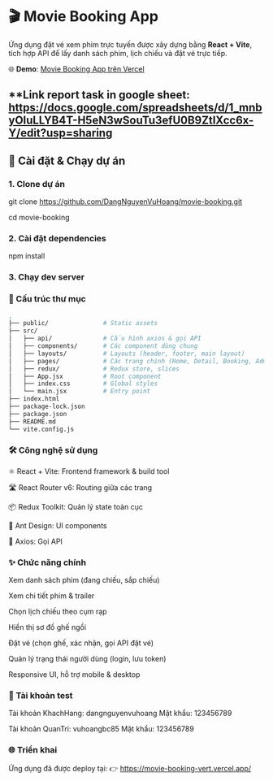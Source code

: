 # 🎬 Movie Booking App

Ứng dụng đặt vé xem phim trực tuyến được xây dựng bằng **React + Vite**, tích hợp API để lấy danh sách phim, lịch chiếu và đặt vé trực tiếp.

🌐 **Demo**: [Movie Booking App trên Vercel](https://movie-booking-vert.vercel.app/)

**Link report task in google sheet: https://docs.google.com/spreadsheets/d/1_mnbyOIuLLYB4T-H5eN3wSouTu3efU0B9ZtIXcc6x-Y/edit?usp=sharing
---

## 🚀 Cài đặt & Chạy dự án

### 1. Clone dự án
git clone https://github.com/DangNguyenVuHoang/movie-booking.git

cd movie-booking

### 2. Cài đặt dependencies
npm install

### 3. Chạy dev server

### 📂 Cấu trúc thư mục

```bash
.
├── public/               # Static assets
├── src/
│   ├── api/              # Cấu hình axios & gọi API
│   ├── components/       # Các component dùng chung
│   ├── layouts/          # Layouts (header, footer, main layout)
│   ├── pages/            # Các trang chính (Home, Detail, Booking, Admin...)
│   ├── redux/            # Redux store, slices
│   ├── App.jsx           # Root component
│   ├── index.css         # Global styles
│   └── main.jsx          # Entry point
├── index.html
├── package-lock.json
├── package.json
├── README.md
└── vite.config.js
```



### 🛠 Công nghệ sử dụng
⚛️ React + Vite: Frontend framework & build tool

🛣 React Router v6: Routing giữa các trang

📦 Redux Toolkit: Quản lý state toàn cục

🎨 Ant Design: UI components

📡 Axios: Gọi API

### ✨ Chức năng chính
Xem danh sách phim (đang chiếu, sắp chiếu)

Xem chi tiết phim & trailer

Chọn lịch chiếu theo cụm rạp

Hiển thị sơ đồ ghế ngồi

Đặt vé (chọn ghế, xác nhận, gọi API đặt vé)

Quản lý trạng thái người dùng (login, lưu token)

Responsive UI, hỗ trợ mobile & desktop

### 🔑 Tài khoản test
Tài khoản KhachHang: dangnguyenvuhoang
Mật khẩu: 123456789

Tài khoản QuanTri: vuhoangbc85
Mật khẩu: 123456789

### 🌐 Triển khai
Ứng dụng đã được deploy tại:
👉 https://movie-booking-vert.vercel.app/
